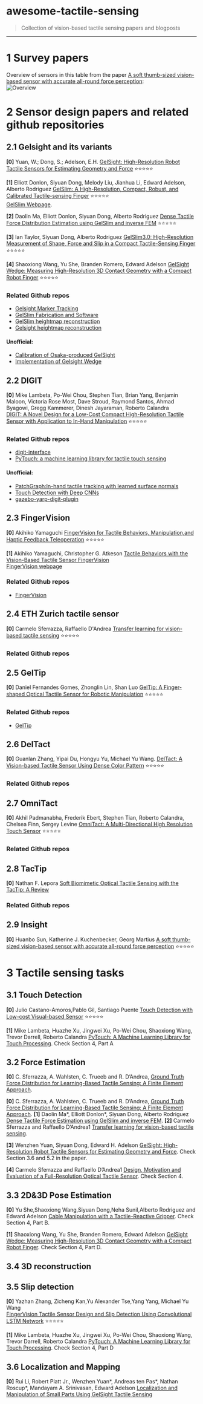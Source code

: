 # awesome-tactile-sensing
>Collection of vision-based tactile sensing papers and blogposts

---------------------------------------

# 1 Survey papers

Overview of sensors in this table from the paper [A soft thumb-sized vision-based sensor with accurate all-round force perception](https://www.nature.com/articles/s42256-021-00439-3/tables/1):  
![Overview](assets/overview.png "Title")

# 2 Sensor design papers and related github repositories
## 2.1 Gelsight and its variants
**[0]** Yuan, W.; Dong, S.; Adelson, E.H. [GelSight: High-Resolution Robot Tactile Sensors for Estimating Geometry and Force](https://www.mdpi.com/1424-8220/17/12/2762#cite) :star::star::star::star::star:  

**[1]** Elliott Donlon, Siyuan Dong, Melody Liu, Jianhua Li, Edward Adelson, Alberto Rodriguez [GelSlim: A High-Resolution, Compact, Robust, and Calibrated Tactile-sensing Finger](https://arxiv.org/abs/1803.00628) :star::star::star::star::star:  
[GelSlim Webpage](http://www.mit.edu/~daolinma/research/tactile_sensing.html#:~:text=GelSlim%20is%20a%20tactile%20finger,elastoma%20is%20the%20sensing%20element.).   

**[2]** Daolin Ma, Elliott Donlon, Siyuan Dong, Alberto Rodriguez [Dense Tactile Force Distribution Estimation using GelSlim and inverse FEM](https://arxiv.org/abs/1810.04621) :star::star::star::star::star:  

**[3]** Ian Taylor, Siyuan Dong, Alberto Rodriguez [GelSlim3.0: High-Resolution Measurement of Shape, Force and Slip in a Compact Tactile-Sensing Finger](https://arxiv.org/abs/2103.12269) :star::star::star::star::star:  

**[4]** Shaoxiong Wang, Yu She, Branden Romero, Edward Adelson [GelSight Wedge: Measuring High-Resolution 3D Contact Geometry with a Compact Robot Finger](https://arxiv.org/abs/2106.08851) :star::star::star::star::star:
### Related Github repos
- [Gelsight Marker Tracking](https://github.com/GelSight/tracking)
- [GelSlim Fabrication and Software](https://github.com/mcubelab/gelslim)
- [GelSlim heightmap reconstruction](https://github.com/siyuandong16/Heightmap_reconstruction_with_GelSlim)
- [Gelsight heightmap reconstruction](https://github.com/siyuandong16/gelsight_heightmap_reconstruction)
#### Unofficial:
- [Calibration of Osaka-produced GelSight](https://github.com/wrslab/gelsight)
- [Implementation of Gelsight Wedge](https://github.com/leo9344/Implementation-of-GelSight)
## 2.2 DIGIT
**[0]** Mike Lambeta, Po-Wei Chou, Stephen Tian, Brian Yang, Benjamin Maloon, Victoria Rose Most, Dave Stroud, Raymond Santos, Ahmad Byagowi, Gregg Kammerer, Dinesh Jayaraman, Roberto Calandra  
[DIGIT: A Novel Design for a Low-Cost Compact High-Resolution Tactile Sensor with Application to In-Hand Manipulation](https://arxiv.org/abs/2005.14679) :star::star::star::star::star:
### Related Github repos
- [digit-interface](https://github.com/facebookresearch/digit-interface)
- [PyTouch: a machine learning library for tactile touch sensing](https://github.com/facebookresearch/PyTouch)
#### Unofficial:
- [PatchGraph:In-hand tactile tracking with learned surface normals](https://github.com/psodhi/tactile-in-hand)
- [Touch Detection with Deep CNNs](https://github.com/Jcastanyo/Grip-detection)
- [gazebo-yarp-digit-plugin](https://github.com/hsp-iit/gazebo-yarp-digit-plugin)

## 2.3 FingerVision
**[0]** Akihiko Yamaguchi [FingerVision for Tactile Behaviors, Manipulation,and Haptic Feedback Teleoperation](http://akihikoy.net/info/wdocs/Yamaguchi,2018-FingerVision%20for%20Tactile%20Behaviors,%20Manipulation,%20and%20Haptic%20Feedback%20Teleoperation-SAMCON.pdf) :star::star::star::star::star:    

**[1]** Akihiko Yamaguchi, Christopher G. Atkeson [Tactile Behaviors with the Vision-Based Tactile Sensor FingerVision](https://par.nsf.gov/servlets/purl/10156255)  
[FingerVision webpage](http://akihikoy.net/notes/?project%2FFingerVision%2FConcept)

### Related Github repos
- [FingerVision](https://github.com/akihikoy/fingervision)
## 2.4 ETH Zurich tactile sensor
**[0]** Carmelo Sferrazza, Raffaello D'Andrea [Transfer learning for vision-based tactile sensing](https://arxiv.org/abs/1812.03163) :star::star::star::star::star:
### Related Github repos

## 2.5 GelTip
**[0]** Daniel Fernandes Gomes, Zhonglin Lin, Shan Luo [GelTip: A Finger-shaped Optical Tactile Sensor for Robotic Manipulation](https://arxiv.org/abs/2008.05404) :star::star::star::star::star:
### Related Github repos
- [GelTip](https://github.com/danfergo/geltip)
## 2.6 DelTact
**[0]** Guanlan Zhang, Yipai Du, Hongyu Yu, Michael Yu Wang.  [DelTact: A Vision-based Tactile Sensor Using Dense Color Pattern](https://arxiv.org/abs/2202.02179) :star::star::star::star::star:
### Related Github repos

## 2.7 OmniTact
**[0]** Akhil Padmanabha, Frederik Ebert, Stephen Tian, Roberto Calandra, Chelsea Finn, Sergey Levine [OmniTact: A Multi-Directional High Resolution Touch Sensor](https://arxiv.org/abs/2003.06965) :star::star::star::star::star:
### Related Github repos
## 2.8 TacTip
**[0]** Nathan F. Lepora [Soft Biomimetic Optical Tactile Sensing with the TacTip: A Review](https://arxiv.org/abs/2105.14455)
### Related Github repos

## 2.9 Insight
**[0]** Huanbo Sun, Katherine J. Kuchenbecker, Georg Martius [A soft thumb-sized vision-based sensor with accurate all-round force perception](https://arxiv.org/abs/2111.05934) :star::star::star::star::star:

# 3 Tactile sensing tasks
## 3.1 Touch Detection
**[0]** Julio Castano-Amoros,Pablo Gil, Santiago Puente [Touch Detection with Low-cost Visual-based Sensor](https://rua.ua.es/dspace/bitstream/10045/119083/4/Castano-Amoros_etal_ROBOVIS-2021.pdf) :star::star::star::star::star:  

**[1]** Mike Lambeta, Huazhe Xu, Jingwei Xu, Po-Wei Chou, Shaoxiong Wang, Trevor Darrell, Roberto Calandra [PyTouch: A Machine Learning Library for Touch Processing](https://arxiv.org/abs/2105.12791). Check Section 4, Part A

## 3.2 Force Estimation
**[0]** C. Sferrazza, A. Wahlsten, C. Trueeb and R. D’Andrea, [Ground Truth Force Distribution for Learning-Based Tactile Sensing: A Finite Element Approach](https://ieeexplore.ieee.org/document/8918082). 

**[0]** C. Sferrazza, A. Wahlsten, C. Trueeb and R. D’Andrea, [Ground Truth Force Distribution for Learning-Based Tactile Sensing: A Finite Element Approach](https://ieeexplore.ieee.org/document/8918082). 
**[1]** Daolin Ma*, Elliott Donlon*, Siyuan Dong, Alberto Rodriguez [Dense Tactile Force Estimation using GelSlim and inverse FEM](https://arxiv.org/pdf/1810.04621.pdf). 
**[2]** Carmelo Sferrazza and Raffaello D’Andrea1 [Transfer learning for vision-based tactile sensing](https://arxiv.org/pdf/1812.03163.pdf). 

**[3]** Wenzhen Yuan, Siyuan Dong, Edward H. Adelson [GelSight: High-Resolution Robot Tactile Sensors for Estimating Geometry and Force](https://www.mdpi.com/1424-8220/17/12/2762/htm). Check Section 3.6 and 5.2 in the paper. 

**[4]** Carmelo Sferrazza and Raffaello D’Andrea1 [Design, Motivation and Evaluation of a Full-Resolution Optical Tactile Sensor](https://www.mdpi.com/1424-8220/19/4/928/htm). Check Section 4. 

## 3.3 2D&3D Pose Estimation
**[0]** Yu She,Shaoxiong Wang,Siyuan Dong,Neha Sunil,Alberto Rodriguez and Edward Adelson [Cable Manipulation with a Tactile-Reactive Gripper](https://arxiv.org/pdf/1910.02860.pdf). Check Section 4, Part B. 

**[1]** Shaoxiong Wang, Yu She, Branden Romero, Edward Adelson [GelSight Wedge: Measuring High-Resolution 3D Contact Geometry with a Compact Robot Finger](https://arxiv.org/abs/2106.08851). Check Section 4, Part D. 

## 3.4 3D reconstruction
## 3.5 Slip detection
**[0]** Yazhan Zhang, Zicheng Kan,Yu Alexander Tse,Yang Yang, Michael Yu Wang   
[FingerVision Tactile Sensor Design and Slip Detection Using
Convolutional LSTM Network](https://arxiv.org/abs/1810.02653) :star::star::star::star::star:  

**[1]** Mike Lambeta, Huazhe Xu, Jingwei Xu, Po-Wei Chou, Shaoxiong Wang, Trevor Darrell, Roberto Calandra [PyTouch: A Machine Learning Library for Touch Processing](https://arxiv.org/abs/2105.12791). Check Section 4, Part D
## 3.6 Localization and Mapping
**[0]** Rui Li, Robert Platt Jr., Wenzhen Yuan*, Andreas ten Pas*, Nathan Roscup*, Mandayam A. Srinivasan,
Edward Adelson [Localization and Manipulation of Small Parts Using GelSight Tactile
Sensing](http://persci.mit.edu/_media/pub_pdfs/rui-iros2014.pdf)
